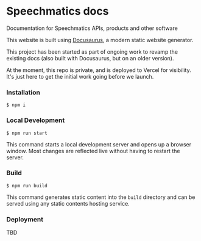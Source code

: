 # Speechmatics docs

Documentation for Speechmatics APIs, products and other software

This website is built using [Docusaurus](https://docusaurus.io/), a modern static website generator.

This project has been started as part of ongoing work to revamp the existing docs (also built with Docusaurus, but on an older version).

At the moment, this repo is private, and is deployed to Vercel for visibility. It's just here to get the initial work going before we launch.

### Installation

```
$ npm i
```

### Local Development

```
$ npm run start
```

This command starts a local development server and opens up a browser window. Most changes are reflected live without having to restart the server.

### Build

```
$ npm run build
```

This command generates static content into the `build` directory and can be served using any static contents hosting service.

### Deployment

TBD
